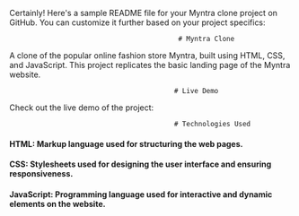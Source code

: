 
Certainly! Here's a sample README file for your Myntra clone project on GitHub. You can customize it further based on your project specifics:

                                              # Myntra Clone
A clone of the popular online fashion store Myntra, built using HTML, CSS, and JavaScript. This project replicates the basic landing page of the Myntra website.

                                             # Live Demo
Check out the live demo of the project: 

                                             # Technologies Used
#### HTML: Markup language used for structuring the web pages.
#### CSS: Stylesheets used for designing the user interface and ensuring responsiveness.
#### JavaScript: Programming language used for interactive and dynamic elements on the website.
